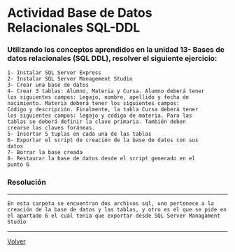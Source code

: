 # Actividad Base de Datos Relacionales SQL-DDL

### Utilizando los conceptos aprendidos en la unidad 13- Bases de datos relacionales (SQL DDL), resolver el siguiente ejercicio:

    1- Instalar SQL Server Express
    2- Instalar SQL Server Management Studio
    3- Crear una base de datos
    4- Crear 3 tablas: Alumno, Materia y Cursa. Alumno deberá tener
    los siguientes campos: Legajo, nombre, apellido y fecha de
    nacimiento. Materia deberá tener los siguientes campos:
    Código y descripción. Finalmente, la tabla Cursa deberá tener
    los siguientes campos: legajo y código de materia. Para las
    tablas se deberá definir la clave primaria. También deben
    crearse las claves foráneas.
    5- Insertar 5 tuplas en cada una de las tablas
    6- Exportar el script de creación de la base de datos con sus
    datos
    7- Borrar la base creada
    8- Restaurar la base de datos desde el script generado en el
    punto 6

### Resolución

****
`En esta carpeta se encuentran dos archivos sql, uno pertenece a la creación de la base de datos y las tablas, y otro es el que se pide en el apartado 6 el cual tenia que exportar desde SQL Server Managament Studio`
****

[Volver](../README.md)